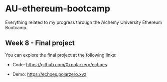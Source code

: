 # AU-ethereum-bootcamp

Everything related to my progress through the Alchemy University Ethereum Bootcamp.

## Week 8 - Final project

You can explore the final project at the following links:

- Code: https://github.com/0xpolarzero/echoes

- Demo: https://echoes.polarzero.xyz
